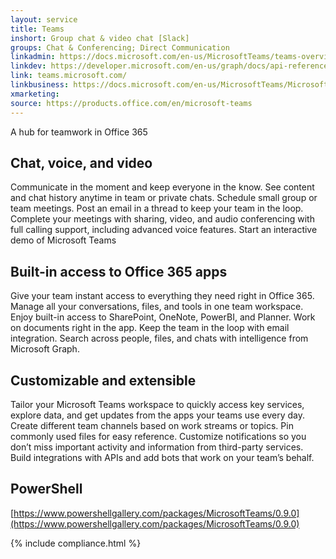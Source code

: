 ```yaml
---
layout: service
title: Teams
inshort: Group chat & video chat [Slack]
groups: Chat & Conferencing; Direct Communication
linkadmin: https://docs.microsoft.com/en-us/MicrosoftTeams/teams-overview
linkdev: https://developer.microsoft.com/en-us/graph/docs/api-reference/beta/resources/teams_api_overview
link: teams.microsoft.com/
linkbusiness: https://docs.microsoft.com/en-us/MicrosoftTeams/Microsoft-Teams
xmarketing:     
source: https://products.office.com/en/microsoft-teams
--- 
```


A hub for teamwork in Office 365 

## Chat, voice, and video
Communicate in the moment and keep everyone in the know. See content and chat history anytime in team or private chats. Schedule small group or team meetings. Post an email in a thread to keep your team in the loop. Complete your meetings with sharing, video, and audio conferencing with full calling support, including advanced voice features. 
Start an interactive demo of Microsoft Teams 

## Built-in access to Office 365 apps
Give your team instant access to everything they need right in Office 365. Manage all your conversations, files, and tools in one team workspace. Enjoy built-in access to SharePoint, OneNote, PowerBI, and Planner. Work on documents right in the app. Keep the team in the loop with email integration. Search across people, files, and chats with intelligence from Microsoft Graph. 

## Customizable and extensible
Tailor your Microsoft Teams workspace to quickly access key services, explore data, and get updates from the apps your teams use every day. Create different team channels based on work streams or topics. Pin commonly used files for easy reference. Customize notifications so you don’t miss important activity and information from third-party services. Build integrations with APIs and add bots that work on your team’s behalf. 

## PowerShell
[https://www.powershellgallery.com/packages/MicrosoftTeams/0.9.0](https://www.powershellgallery.com/packages/MicrosoftTeams/0.9.0)


{% include compliance.html %}